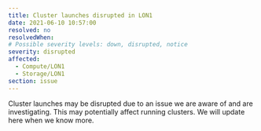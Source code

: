 ```yaml
---
title: Cluster launches disrupted in LON1
date: 2021-06-10 10:57:00
resolved: no
resolvedWhen: 
# Possible severity levels: down, disrupted, notice
severity: disrupted
affected:
  - Compute/LON1
  - Storage/LON1
section: issue
---
```


Cluster launches may be disrupted due to an issue we are aware of and are investigating. This may potentially affect running clusters. We will update here when we know more.
